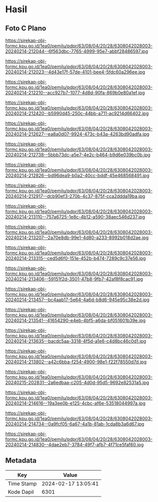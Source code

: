 # Hasil

## Foto C Plano

https://sirekap-obj-formc.kpu.go.id/1ea0/pemilu/pdpr/63/08/04/20/28/6308042028003-20240214-212044--6f563dbc-7765-4999-95e7-abbf28486597.jpg

https://sirekap-obj-formc.kpu.go.id/1ea0/pemilu/pdpr/63/08/04/20/28/6308042028003-20240214-212023--4d43e17f-57de-4101-bee4-5fdc60a296ee.jpg

https://sirekap-obj-formc.kpu.go.id/1ea0/pemilu/pdpr/63/08/04/20/28/6308042028003-20240214-212210--acc927b7-1077-4d8d-90fa-869b0e80a1ef.jpg

https://sirekap-obj-formc.kpu.go.id/1ea0/pemilu/pdpr/63/08/04/20/28/6308042028003-20240214-212420--b5990d45-250c-44bb-a711-ac9214d66402.jpg

https://sirekap-obj-formc.kpu.go.id/1ea0/pemilu/pdpr/63/08/04/20/28/6308042028003-20240214-212627--ea8a0d07-9924-473c-b43a-4263bd90adfa.jpg

https://sirekap-obj-formc.kpu.go.id/1ea0/pemilu/pdpr/63/08/04/20/28/6308042028003-20240214-212738--5bbb73dc-a5e7-4e2c-b464-b9d6e039bc0b.jpg

https://sirekap-obj-formc.kpu.go.id/1ea0/pemilu/pdpr/63/08/04/20/28/6308042028003-20240214-212826--bd96dea9-b0a2-40cc-bddf-45e468568491.jpg

https://sirekap-obj-formc.kpu.go.id/1ea0/pemilu/pdpr/63/08/04/20/28/6308042028003-20240214-212917--dcb90ef3-270b-4c37-875f-cca2ddda19ba.jpg

https://sirekap-obj-formc.kpu.go.id/1ea0/pemilu/pdpr/63/08/04/20/28/6308042028003-20240214-213110--757a6725-1e8c-4b12-a590-38aec546d237.jpg

https://sirekap-obj-formc.kpu.go.id/1ea0/pemilu/pdpr/63/08/04/20/28/6308042028003-20240214-213207--2a70e8db-99e1-4d80-a233-8992b018d2ae.jpg

https://sirekap-obj-formc.kpu.go.id/1ea0/pemilu/pdpr/63/08/04/20/28/6308042028003-20240214-213315--ced5d6f0-151e-452b-b474-7289c9c37e56.jpg

https://sirekap-obj-formc.kpu.go.id/1ea0/pemilu/pdpr/63/08/04/20/28/6308042028003-20240214-213406--59151f2d-3501-47b8-9fb7-42af8f8cac91.jpg

https://sirekap-obj-formc.kpu.go.id/1ea0/pemilu/pdpr/63/08/04/20/28/6308042028003-20240214-213457--bc4aab17-5e64-4a6d-b8d6-945e95c38e2d.jpg

https://sirekap-obj-formc.kpu.go.id/1ea0/pemilu/pdpr/63/08/04/20/28/6308042028003-20240214-213541--41654290-e4eb-4bf5-a6da-bf051601b39e.jpg

https://sirekap-obj-formc.kpu.go.id/1ea0/pemilu/pdpr/63/08/04/20/28/6308042028003-20240214-213635--bacdc5aa-3318-4f5d-a1e6-c4d8bc46c0d1.jpg

https://sirekap-obj-formc.kpu.go.id/1ea0/pemilu/pdpr/63/08/04/20/28/6308042028003-20240214-213802--a42c6bba-f254-4900-98e1-f22f78550d7d.jpg

https://sirekap-obj-formc.kpu.go.id/1ea0/pemilu/pdpr/63/08/04/20/28/6308042028003-20240215-202831--2a6edbaa-c205-4d0d-95d5-9692e82531a5.jpg

https://sirekap-obj-formc.kpu.go.id/1ea0/pemilu/pdpr/63/08/04/20/28/6308042028003-20240214-214616--19a3ee0b-e125-4cbc-af6e-53518044997a.jpg

https://sirekap-obj-formc.kpu.go.id/1ea0/pemilu/pdpr/63/08/04/20/28/6308042028003-20240214-214734--0a9fcf05-6a67-4a1b-81ab-1cda8b3a6d67.jpg

https://sirekap-obj-formc.kpu.go.id/1ea0/pemilu/pdpr/63/08/04/20/28/6308042028003-20240214-214830--4dae2eb7-3784-49f7-afb7-4f71ce5faf60.jpg


## Metadata

| Key        | Value               |
| ---------- | ------------------- |
| Time Stamp | 2024-02-17 13:05:41 |
| Kode Dapil | 6301                |



